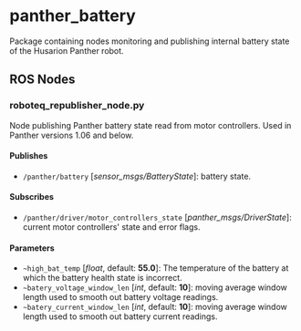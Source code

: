 # panther_battery

Package containing nodes monitoring and publishing internal battery state of the Husarion Panther robot.

## ROS Nodes

### roboteq_republisher_node.py

Node publishing Panther battery state read from motor controllers. Used in Panther versions 1.06 and below.

#### Publishes

- `/panther/battery` [*sensor_msgs/BatteryState*]: battery state.

#### Subscribes

- `/panther/driver/motor_controllers_state` [*panther_msgs/DriverState*]: current motor controllers' state and error flags.

#### Parameters

- `~high_bat_temp` [*float*, default: **55.0**]: The temperature of the battery at which the battery health state is incorrect.
- `~batery_voltage_window_len` [*int*, default: **10**]: moving average window length used to smooth out battery voltage readings.
- `~batery_current_window_len` [*int*, default: **10**]: moving average window length used to smooth out battery current readings.